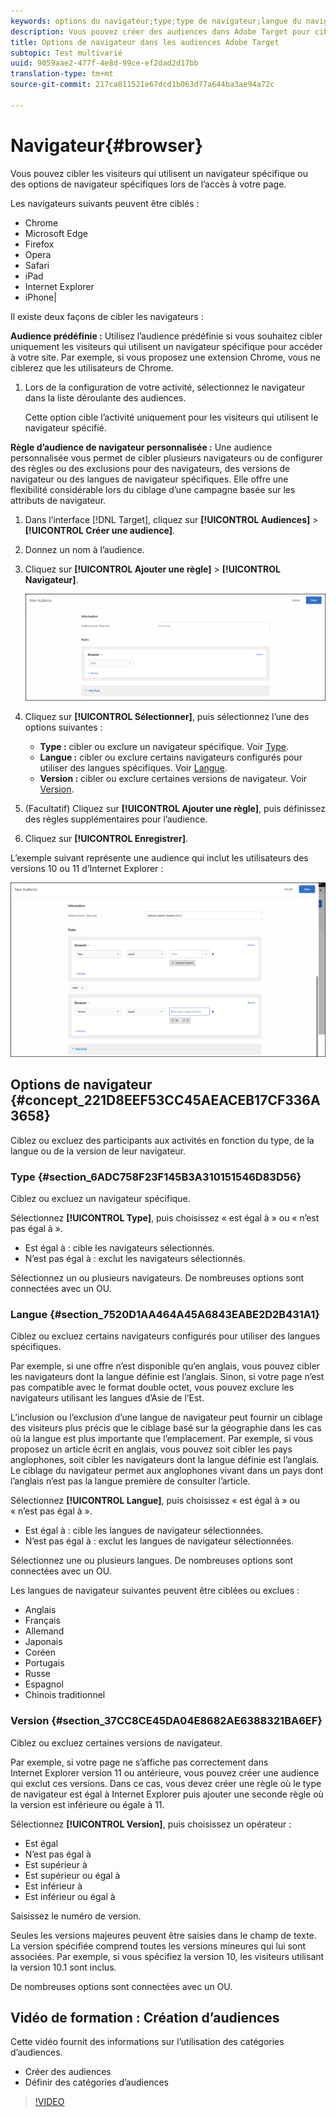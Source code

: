 ```yaml
---
keywords: options du navigateur;type;type de navigateur;langue du navigateur;langue;version;version du navigateur
description: Vous pouvez créer des audiences dans Adobe Target pour cibler les visiteurs qui utilisent un navigateur spécifique ou des options de navigateur spécifiques lors de l’accès à votre page.
title: Options de navigateur dans les audiences Adobe Target
subtopic: Test multivarié
uuid: 9059aae2-477f-4e8d-99ce-ef2dad2d17bb
translation-type: tm+mt
source-git-commit: 217ca811521e67dcd1b063d77a644ba3ae94a72c

---
```



# Navigateur{#browser}

Vous pouvez cibler les visiteurs qui utilisent un navigateur spécifique ou des options de navigateur spécifiques lors de l’accès à votre page.

Les navigateurs suivants peuvent être ciblés :

* Chrome
* Microsoft Edge
* Firefox
* Opera
* Safari
* iPad
* Internet Explorer
* iPhone|

Il existe deux façons de cibler les navigateurs :

**Audience prédéfinie :** Utilisez l’audience prédéfinie si vous souhaitez cibler uniquement les visiteurs qui utilisent un navigateur spécifique pour accéder à votre site. Par exemple, si vous proposez une extension Chrome, vous ne ciblerez que les utilisateurs de Chrome.

1. Lors de la configuration de votre activité, sélectionnez le navigateur dans la liste déroulante des audiences.

   Cette option cible l’activité uniquement pour les visiteurs qui utilisent le navigateur spécifié.

**Règle d’audience de navigateur personnalisée :** Une audience personnalisée vous permet de cibler plusieurs navigateurs ou de configurer des règles ou des exclusions pour des navigateurs, des versions de navigateur ou des langues de navigateur spécifiques. Elle offre une flexibilité considérable lors du ciblage d’une campagne basée sur les attributs de navigateur.

1. Dans l’interface [!DNL Target], cliquez sur **[!UICONTROL Audiences]** &gt; **[!UICONTROL Créer une audience]**.
1. Donnez un nom à l’audience.
1. Cliquez sur **[!UICONTROL Ajouter une règle]** &gt; **[!UICONTROL Navigateur]**.

   ![Règles &gt; Navigateur](assets/target_browser.png)

1. Cliquez sur **[!UICONTROL Sélectionner]**, puis sélectionnez l’une des options suivantes :

   * **Type :** cibler ou exclure un navigateur spécifique. Voir [Type](../../../c-target/c-audiences/c-target-rules/browser.md#section_6ADC758F23F145B3A310151546D83D56).
   * **Langue :** cibler ou exclure certains navigateurs configurés pour utiliser des langues spécifiques. Voir [Langue](../../../c-target/c-audiences/c-target-rules/browser.md#section_7520D1AA464A45A6843EABE2D2B431A1).
   * **Version :** cibler ou exclure certaines versions de navigateur. Voir [Version](../../../c-target/c-audiences/c-target-rules/browser.md#section_37CC8CE45DA04E8682AE6388321BA6EF).

1. (Facultatif) Cliquez sur **[!UICONTROL Ajouter une règle]**, puis définissez des règles supplémentaires pour l’audience.
1. Cliquez sur **[!UICONTROL Enregistrer]**.

L’exemple suivant représente une audience qui inclut les utilisateurs des versions 10 ou 11 d’Internet Explorer :

![Target IE 10 et 11](/help/c-target/c-audiences/c-target-rules/assets/target_ie-10-11.png)

## Options de navigateur {#concept_221D8EEF53CC45AEACEB17CF336A3658}

Ciblez ou excluez des participants aux activités en fonction du type, de la langue ou de la version de leur navigateur.

### Type {#section_6ADC758F23F145B3A310151546D83D56}

Ciblez ou excluez un navigateur spécifique.

Sélectionnez **[!UICONTROL Type]**, puis choisissez « est égal à » ou « n’est pas égal à ».

* Est égal à : cible les navigateurs sélectionnés.
* N’est pas égal à : exclut les navigateurs sélectionnés.

Sélectionnez un ou plusieurs navigateurs. De nombreuses options sont connectées avec un OU.

### Langue {#section_7520D1AA464A45A6843EABE2D2B431A1}

Ciblez ou excluez certains navigateurs configurés pour utiliser des langues spécifiques.

Par exemple, si une offre n’est disponible qu’en anglais, vous pouvez cibler les navigateurs dont la langue définie est l’anglais. Sinon, si votre page n’est pas compatible avec le format double octet, vous pouvez exclure les navigateurs utilisant les langues d’Asie de l’Est.

L’inclusion ou l’exclusion d’une langue de navigateur peut fournir un ciblage des visiteurs plus précis que le ciblage basé sur la géographie dans les cas où la langue est plus importante que l’emplacement. Par exemple, si vous proposez un article écrit en anglais, vous pouvez soit cibler les pays anglophones, soit cibler les navigateurs dont la langue définie est l’anglais. Le ciblage du navigateur permet aux anglophones vivant dans un pays dont l’anglais n’est pas la langue première de consulter l’article.

Sélectionnez **[!UICONTROL Langue]**, puis choisissez « est égal à » ou « n’est pas égal à ».

* Est égal à : cible les langues de navigateur sélectionnées.
* N’est pas égal à : exclut les langues de navigateur sélectionnées.

Sélectionnez une ou plusieurs langues. De nombreuses options sont connectées avec un OU.

Les langues de navigateur suivantes peuvent être ciblées ou exclues :

* Anglais
* Français
* Allemand
* Japonais
* Coréen
* Portugais
* Russe
* Espagnol
* Chinois traditionnel

### Version {#section_37CC8CE45DA04E8682AE6388321BA6EF}

Ciblez ou excluez certaines versions de navigateur.

Par exemple, si votre page ne s’affiche pas correctement dans Internet Explorer version 11 ou antérieure, vous pouvez créer une audience qui exclut ces versions. Dans ce cas, vous devez créer une règle où le type de navigateur est égal à Internet Explorer puis ajouter une seconde règle où la version est inférieure ou égale à 11.

Sélectionnez **[!UICONTROL Version]**, puis choisissez un opérateur :

* Est égal
* N’est pas égal à
* Est supérieur à
* Est supérieur ou égal à
* Est inférieur à
* Est inférieur ou égal à

Saisissez le numéro de version.

Seules les versions majeures peuvent être saisies dans le champ de texte. La version spécifiée comprend toutes les versions mineures qui lui sont associées. Par exemple, si vous spécifiez la version 10, les visiteurs utilisant la version 10.1 sont inclus.

De nombreuses options sont connectées avec un OU.

## Vidéo de formation : Création d’audiences

Cette vidéo fournit des informations sur l’utilisation des catégories d’audiences.

* Créer des audiences
* Définir des catégories d’audiences

>[!VIDEO](https://video.tv.adobe.com/v/17392?captions=fre_fr)
